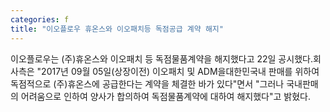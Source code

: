 ```yaml
---
categories: f
title: "이오플로우 휴온스와 이오패치등 독점공급 계약 해지"
---
```

이오플로우는 (주)휴온스와 이오패치 등 독점물품계약을 해지했다고 22일 공시했다.회사측은 "2017년 09월 05일(상장이전) 이오패치 및 ADM을대한민국내 판매를 위하여 독점적으로 (주)휴온스에 공급한다는 계약을 체결한 바가 있다"면서 "그러나 국내판매의 어려움으로 인하여 양사가 합의하여 독점물품계약에 대하여 해지했다"고 밝혔다.